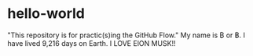 # hello-world
"This repository is for practic(s)ing the GitHub Flow." 
My name is ₿ or ฿. I have lived 9,216 days on Earth. I LOVE ElON MUSK!!
